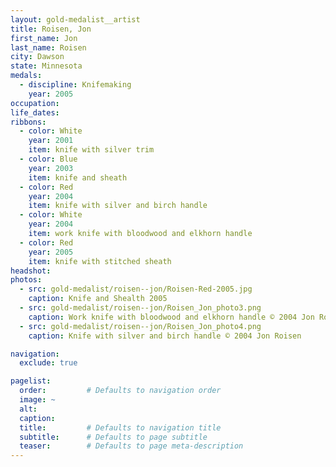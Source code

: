 ```yaml
---
layout: gold-medalist__artist
title: Roisen, Jon
first_name: Jon
last_name: Roisen
city: Dawson
state: Minnesota
medals: 
  - discipline: Knifemaking
    year: 2005
occupation:
life_dates:
ribbons:
  - color: White
    year: 2001
    item: knife with silver trim
  - color: Blue
    year: 2003
    item: knife and sheath
  - color: Red
    year: 2004
    item: knife with silver and birch handle
  - color: White
    year: 2004
    item: work knife with bloodwood and elkhorn handle
  - color: Red
    year: 2005
    item: knife with stitched sheath
headshot:
photos:
  - src: gold-medalist/roisen--jon/Roisen-Red-2005.jpg
    caption: Knife and Shealth 2005
  - src: gold-medalist/roisen--jon/Roisen_Jon_photo3.png
    caption: Work knife with bloodwood and elkhorn handle © 2004 Jon Roisen
  - src: gold-medalist/roisen--jon/Roisen_Jon_photo4.png
    caption: Knife with silver and birch handle © 2004 Jon Roisen

navigation:
  exclude: true

pagelist:
  order:         # Defaults to navigation order  
  image: ~
  alt:
  caption:
  title:         # Defaults to navigation title
  subtitle:      # Defaults to page subtitle
  teaser:        # Defaults to page meta-description  
---
```

